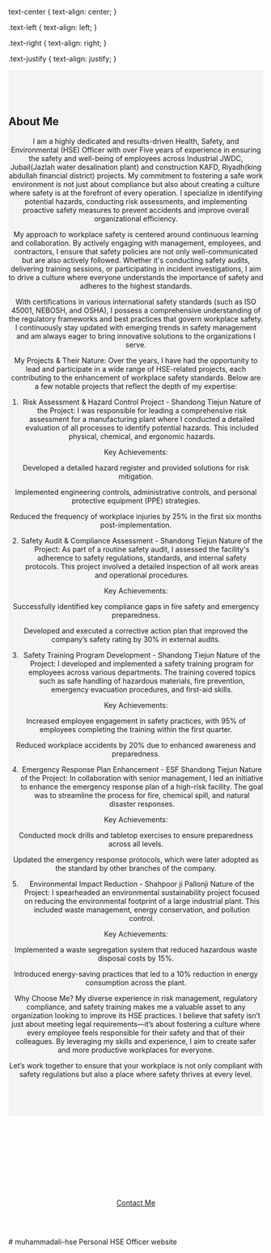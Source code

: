 text-center {
  text-align: center;
}

.text-left {
  text-align: left;
}

.text-right {
  text-align: right;
}

.text-justify {
  text-align: justify;
}<section id="about" style="padding: 60px 0; background-color: #f4f4f4;">
    <div class="container">
        <h2>About Me</h2><section style="text-align: center;">
I am a highly dedicated and results-driven Health, Safety, and Environmental (HSE) Officer with over Five years of experience in ensuring the safety and well-being of employees across Industrial JWDC, Jubail(Jazlah water desalination plant) and construction KAFD, Riyadh(king abdullah financial district) projects. My commitment to fostering a safe work environment is not just about compliance but also about creating a culture where safety is at the forefront of every operation. I specialize in identifying potential hazards, conducting risk assessments, and implementing proactive safety measures to prevent accidents and improve overall organizational efficiency.

My approach to workplace safety is centered around continuous learning and collaboration. By actively engaging with management, employees, and contractors, I ensure that safety policies are not only well-communicated but are also actively followed. Whether it's conducting safety audits, delivering training sessions, or participating in incident investigations, I aim to drive a culture where everyone understands the importance of safety and adheres to the highest standards.

With certifications in various international safety standards (such as ISO 45001, NEBOSH, and OSHA), I possess a comprehensive understanding of the regulatory frameworks and best practices that govern workplace safety. I continuously stay updated with emerging trends in safety management and am always eager to bring innovative solutions to the organizations I serve.

My Projects & Their Nature:
Over the years, I have had the opportunity to lead and participate in a wide range of HSE-related projects, each contributing to the enhancement of workplace safety standards. Below are a few notable projects that reflect the depth of my expertise:

1. Risk Assessment & Hazard Control Project - Shandong Tiejun
Nature of the Project: I was responsible for leading a comprehensive risk assessment for a manufacturing plant where I conducted a detailed evaluation of all processes to identify potential hazards. This included physical, chemical, and ergonomic hazards.

Key Achievements:

Developed a detailed hazard register and provided solutions for risk mitigation.

Implemented engineering controls, administrative controls, and personal protective equipment (PPE) strategies.

Reduced the frequency of workplace injuries by 25% in the first six months post-implementation.

2. Safety Audit & Compliance Assessment - Shandong Tiejun
Nature of the Project: As part of a routine safety audit, I assessed the facility's adherence to safety regulations, standards, and internal safety protocols. This project involved a detailed inspection of all work areas and operational procedures.

Key Achievements:

Successfully identified key compliance gaps in fire safety and emergency preparedness.

Developed and executed a corrective action plan that improved the company’s safety rating by 30% in external audits.

3. Safety Training Program Development - Shandong Tiejun
Nature of the Project: I developed and implemented a safety training program for employees across various departments. The training covered topics such as safe handling of hazardous materials, fire prevention, emergency evacuation procedures, and first-aid skills.

Key Achievements:

Increased employee engagement in safety practices, with 95% of employees completing the training within the first quarter.

Reduced workplace accidents by 20% due to enhanced awareness and preparedness.

4. Emergency Response Plan Enhancement - ESF Shandong Tiejun
Nature of the Project: In collaboration with senior management, I led an initiative to enhance the emergency response plan of a high-risk facility. The goal was to streamline the process for fire, chemical spill, and natural disaster responses.

Key Achievements:

Conducted mock drills and tabletop exercises to ensure preparedness across all levels.

Updated the emergency response protocols, which were later adopted as the standard by other branches of the company.

5. Environmental Impact Reduction - Shahpoor ji Pallonji
Nature of the Project: I spearheaded an environmental sustainability project focused on reducing the environmental footprint of a large industrial plant. This included waste management, energy conservation, and pollution control.

Key Achievements:

Implemented a waste segregation system that reduced hazardous waste disposal costs by 15%.

Introduced energy-saving practices that led to a 10% reduction in energy consumption across the plant.

Why Choose Me?
My diverse experience in risk management, regulatory compliance, and safety training makes me a valuable asset to any organization looking to improve its HSE practices. I believe that safety isn’t just about meeting legal requirements—it’s about fostering a culture where every employee feels responsible for their safety and that of their colleagues. By leveraging my skills and experience, I aim to create safer and more productive workplaces for everyone.

Let’s work together to ensure that your workplace is not only compliant with safety regulations but also a place where safety thrives at every level.</p>
    </div>
</section>
<section id="hero" style="background-image: url('favicon.png.jpg'); background-size: cover; padding: 60px 0; text-align: center; color: white;">
    <div class="container">
        <h1>Welcome to My HSE Portfolio</h1>
        <p>Experienced HSE Officer Committed to Workplace Safety</p>
        <a href="#contact" class="btn btn-primary">Contact Me</a>
    </div>
</section>
# muhammadali-hse
Personal HSE Officer website
